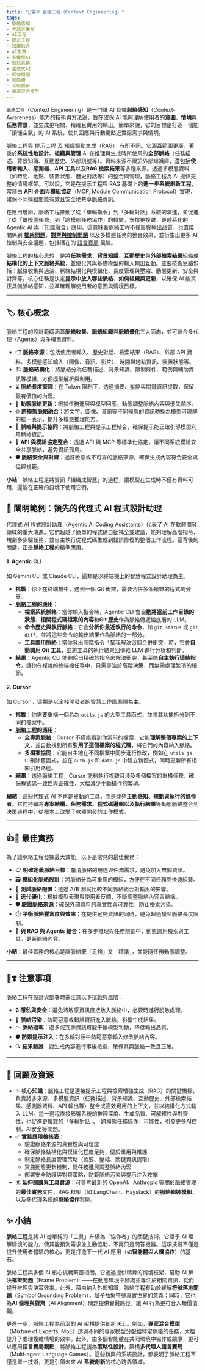 ```yaml
---
title: "🌉🛣🌐 脈絡工程（Context Engineering）"  
tags:
- 脈絡感知
- 大語言模型
- AI工程
- 提示工程
- 知識融合
- AI對齊
- 多模態AI
- 對話系統
- 生成式AI
- 框架問題
- 智能體
- 系統創新
- 專家混合模型
---
```

`脈絡工程`（Context Engineering）是一門讓 AI 具備**脈絡感知**（Context-Awareness）能力的技術與方法論，旨在確保 AI 能夠理解使用者的**意圖**、**情境**與**任務背景**，並生成更相關、精確且實用的輸出。簡單來說，它的目標是打造一個能「讀懂空氣」的 AI 系統，使其回應與行動更貼近實際需求與情境。  

脈絡工程與 [提示工程](10-04-prompt_engineering.zh-hant) 及 [知識驅動生成（RAG）](10-06-retrieval_augmented_generation.zh-hant) 有所不同。它涵蓋範圍更廣，著重於**系統性地設計、組織與管理** AI 在推理與生成時所使用的**全部脈絡**（任務描述、背景知識、互動歷史、外部訊號等）。資料來源不限於外部知識庫，還包括**使用者輸入**、**感測器**、**API 工具**以及**RAG 檢索結果**等多種來源。透過多模態資料（如時間、地點、裝置狀態、歷史對話等）的整合與管理，脈絡工程為 AI 提供完整的情境框架。可以說，它是在提示工程與 RAG 基礎上的**進一步系統創新工程**，常藉由 **API 介面**與**模組協定**（MCP, Module Communication Protocol）實現，確保不同模組間能有效且安全地共享脈絡資訊。  

在應用層面，脈絡工程推動了從「單輪指令」到「多輪對話」系統的演進，並促進了從「單模態任務」到「跨模態任務協作」的轉變，支撐更複雜、更體系化的 Agentic AI 與「知識融合」應用。這意味著脈絡工程不僅影響輸出品質，也直接關係到 **[框架問題](01-04-Frame_Problem.zh-hant)**、**[對齊與控制問題](01-06-AI_Alignment_Control_Problem.zh-hant)** 以及多模態任務的整合效果，並衍生出更多 AI 控制與安全議題，包括潛在的 [語言賽局](01-07-Language_Games.zh-hant) 風險。  

脈絡工程的核心思想，是將**任務需求**、**背景知識**、**互動歷史**與**外部檢索結果**組織成**結構化的上下文脈絡系統**，並優化其與基礎模型的輸入輸出互動。主要技術思路包括：脈絡收集與過濾、脈絡結構化與模組化、長度管理與壓縮、動態更新、安全與對齊等，核心任務是決定**提示中放入哪些脈絡**、**如何組織與更新**，以確保 AI 能真正具備脈絡感知，並準確理解使用者的意圖與情境目標。  

***

## 🏷️ 核心概念  

脈絡工程的設計範疇涵蓋**脈絡收集**、**脈絡組織**與**脈絡優化**三大面向，並可結合多代理（Agents）與多模態資料。  

- 🗂️ **脈絡來源**：包括使用者輸入、歷史對話、檢索結果（RAG）、外部 API 資料、多模態感知輸入（圖像、音訊、影片）、時間與地點資訊、裝置狀態等。  
- 🏗️ **脈絡結構化**：將脈絡分為任務描述、背景知識、限制條件、範例與輔助資訊等模組，方便模型解析與利用。  
- ⏳ **脈絡長度管理**：在 Token 限制下，透過摘要、壓縮與關鍵資訊提取，保留最有價值的內容。  
- 🔄 **動態脈絡更新**：根據任務進展與模型回應，動態調整脈絡內容與優先順序。  
- 🌐 **跨模態脈絡融合**：將文字、圖像、音訊等不同模態的資訊轉換為模型可理解的統一表示，提升多模態推理能力。  
- 🧩 **脈絡與提示協同**：將脈絡工程與提示工程結合，確保提示能正確引導模型利用脈絡資訊。  
- 🔌 **API 與模組協定整合**：透過 API 與 MCP 等標準化協定，讓不同系統模組安全共享脈絡，避免資訊孤島。  
- 🛡️ **脈絡安全與對齊**：過濾敏感或不可靠的脈絡來源，確保生成內容符合安全與倫理規範。  

**小結**：脈絡工程是將資訊「組織成智慧」的過程，讓模型在生成時不僅有資料可用，還能在正確的語境下使用它們。  

## 🛅 闡明範例：領先的代理式 AI 程式設計助理  

代理式 AI 程式設計助理（Agentic AI Coding Assistants）代表了 AI 在軟體開發領域的重大演進。它們超越了簡單的程式碼自動補全或建議，能夠理解高階指令、規劃多步驟任務，並自主執行從程式碼生成到錯誤修復的整個工作流程。這背後的關鍵，正是**脈絡工程**的精準應用。  

#### 1. Agentic CLI

如 Gemini CLI 或 Claude CLI，這類是以終端機上的智慧程式設計助理為主。

- **挑戰**：你正在終端機中，遇到一個 Git 衝突，需要合併多個複雜的程式碼分支。  
- **脈絡工程的應用**：  
    - **檔案系統脈絡**：當你輸入指令時，Agentic CLI 會**自動將當前工作目錄的狀態**、**相關程式碼檔案的內容**和**Git 歷史**作為脈絡傳遞給底層的 LLM。  
    - **命令歷史與執行脈絡**：它會**分析你最近執行的命令**，如 `git status` 或 `git diff`，並將這些命令的輸出結果作為脈絡的一部分。  
    - **工具調用脈絡**：當你發出高階指令「幫我解決這個合併衝突」時，它會**自動調用 Git 工具**，並將工具的執行結果回傳給 LLM 進行分析和判斷。  
- **結果**：Agentic CLI 能夠給出精確的指令來解決衝突，甚至能**自主執行這些指令**，讓你在複雜的終端機任務中，只需專注於高階決策，而無需處理繁瑣的細節。  

#### 2. Cursor

如 Cursor ，這類是以全棧開發者的智慧工作區助理為主。

- **挑戰**：你需要重構一個名為 `utils.js` 的大型工具函式，並將其功能拆分到不同的檔案中。  
- **脈絡工程的應用**：  
    - **全專案脈絡**：Cursor 不僅能看到你當前的檔案，它能**理解整個專案的上下文**，並自動找到所有**引用了這個檔案的程式碼**，將它們的內容納入脈絡。  
    - **多檔案協同**：它能自主地在不同檔案中同步進行修改，例如在 `utils.js` 中刪除舊函式，並在 `auth.js` 和 `data.js` 中建立新函式，同時更新所有相關引用路徑。  
- **結果**：透過脈絡工程，Cursor 能夠執行複雜且涉及多個檔案的重構任務，確保程式碼一致性與正確性，大幅減少手動操作的繁瑣。  

**總結**：這些代理式 AI 不再是被動的工具，而是能夠**主動感知、規劃與執行的協作者**。它們持續將**專案結構、任務需求、程式碼邏輯以及執行結果**等動態脈絡整合到決策過程中，從根本上改變了軟體開發的工作模式。  

***

## 👍💖 最佳實務  

為了讓脈絡工程發揮最大效能，以下是常見的最佳實務：  

- 📋 **明確定義脈絡目標**：釐清脈絡的用途與任務需求，避免加入無關資訊。  
- 🗃️ **模組化脈絡設計**：將脈絡分為可重用的模組，方便在不同任務間快速組裝。  
- 🧪 **測試脈絡配置**：透過 A/B 測試比較不同脈絡組合對輸出的影響。  
- 🔄 **迭代優化**：根據模型表現與使用者反饋，不斷調整脈絡內容與結構。  
- 🛡️ **驗證脈絡來源**：確保外部資料的真實性與可靠性，防止檢索污染。  
- ⏱️ **平衡脈絡豐富度與效率**：在提供足夠資訊的同時，避免超過模型脈絡長度限制。  
- 🤝 **與 RAG 與 Agents 結合**：在多步推理與任務規劃中，動態調用檢索與工具，更新脈絡內容。  

**小結**：最佳實務的核心是讓脈絡既「足夠」又「精準」，並能隨任務動態調整。  

***

## 🤞❣️ 注意事項  

脈絡工程在設計與部署時需注意以下挑戰與風險：  

- 🔒 **隱私與安全**：避免將敏感資訊直接放入脈絡中，必要時進行脫敏處理。  
- 🚫 **脈絡污染**：防範惡意或錯誤資訊進入脈絡，影響生成結果。  
- 📉 **脈絡過載**：過多或冗餘資訊可能干擾模型判斷，降低輸出品質。  
- 🛡️ **防禦提示注入**：在多輪對話中防範惡意輸入修改脈絡內容。  
- 🔍 **結果驗證**：對生成內容進行事後檢查，確保其與脈絡一致且正確。  

***

## 🌉 回顧及資源  

- ✨ **核心知識**：脈絡工程是連接提示工程與檢索增強生成（RAG）的關鍵橋樑，負責將多來源、多模態資訊（任務描述、背景知識、互動歷史、外部檢索結果、感測器資料、API 輸出等）整合成高效可用的上下文，並以結構化方式輸入 LLM。這一過程直接影響系統的推理深度、生成品質、可解釋性與對齊性，也促進更複雜的「多輪對話」、「跨模態任務協作」可能性，引發更多AI控制、AI安全等問題。
- ✅ **實務應用檢核表**：
	- 驗證脈絡來源的真實性與可信度
	- 確保脈絡結構化與模組化程度足夠，便於重用與維護
	- 制定脈絡長度管理策略（摘要、壓縮、關鍵資訊提取）
	- 實施動態更新機制，隨任務進展調整脈絡內容
	- 部署安全防護與對齊策略，防範脈絡污染與提示注入攻擊
- 🏄 **延伸閱讀與工具資源**：可參考最新的 OpenAI、Anthropic 等關於脈絡管理的**最佳實務**文件，RAG 框架（如 LangChain、Haystack）的**脈絡組裝模組**，以及多代理系統的**脈絡協作**案例。  



## ✨ 小結

**脈絡工程**是將 AI 從單純的「工具」升級為「協作者」的關鍵技術。它賦予 AI 理解情境的能力，使其能預測需求並主動協助，不再只是問答機器。這項技術不僅是提升使用者體驗的核心，更是打造下一代 AI 應用（如**智能體**與**人機協作**）的基石。

脈絡工程與多個 AI 核心挑戰緊密相關。它透過提供精煉的情境框架，幫助 AI 解決**框架問題**（Frame Problem）——在動態環境中辨識並專注於相關資訊，從而提升推理與決策效率。此外，藉由納入外部知識，脈絡工程有助於緩解**符號落地問題**（Symbol Grounding Problem），賦予抽象符號真實世界的意義；同時，它也為**AI 倫理與對齊**（AI Alignment）問題提供實踐路徑，讓 AI 行為更符合人類價值觀。

更進一步，脈絡工程為前沿的 AI 架構提供創新沃土。例如，**專家混合模型**（Mixture of Experts, MoE）透過不同的專家模型分配給特定脈絡的任務，大幅提升了處理複雜情境的效率。此外，由多個智能體在共同環境中協作或競爭，更可以應用**語言賽局觀點**，將脈絡工程視為**策略性設計**，築構**多代理人語言賽局**（Multi-agent Language Games）。這些新興的系統設計，都表明了脈絡工程不僅是單一技術，更是引領未來 AI **系統創新**的核心跨界領域。